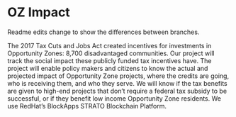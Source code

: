 # OZ Impact
Readme edits change to show the differences between branches. 

The 2017 Tax Cuts and Jobs Act created incentives for investments in Opportunity Zones: 8,700 disadvantaged communities. Our project will track the social impact these publicly funded tax incentives have. The project will enable policy makers and citizens to know the actual and projected impact of Opportunity Zone projects, where the credits are going, who is receiving them, and who they serve. We will know if the tax benefits are given to high-end projects that don’t require a federal tax subsidy to be successful, or if they benefit low income Opportunity Zone residents. We use RedHat’s BlockApps STRATO Blockchain Platform.
